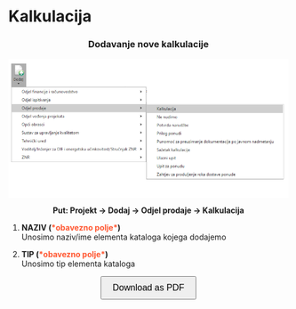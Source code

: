 <div id="print">

# Kalkulacija  

### <p align=center>**Dodavanje nove kalkulacije**  

<img src="../images/KalkulacijaMenu.png"
     alt="KalkulacijaMenu"
     style="display: block;
            margin-left: auto;
            margin-right: auto;" 
/>

**<p align=center>Put: Projekt → Dodaj → Odjel prodaje → Kalkulacija**  


1. **NAZIV (<span style="color: #ff5630">\*obavezno polje\*</span>)**   
Unosimo naziv/ime elementa kataloga kojega dodajemo

2. **TIP (<span style="color: #ff5630">\*obavezno polje\*</span>)**      
Unosimo tip elementa kataloga

</div>

<!-- Add this button to download the page as PDF -->
<div align="center">
    <button id="downloadPDF" style="font-size:16px; padding:10px 20px; cursor:pointer;">Download as PDF</button>
</div>

<!-- Include html2pdf.js library -->
<script src="https://cdnjs.cloudflare.com/ajax/libs/html2pdf.js/0.9.2/html2pdf.bundle.min.js"></script>

<!-- Add JavaScript to generate PDF -->
<script>
    document.getElementById('downloadPDF').addEventListener('click', function() {
    var element = document.getElementById('print'); 
        html2pdf()
            .from(element)
            .save();
    });
</script>

<br></br><br></br>
